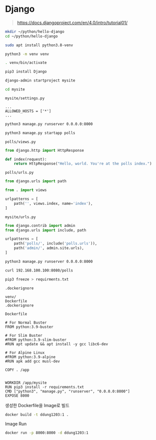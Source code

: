 # Django
> https://docs.djangoproject.com/en/4.0/intro/tutorial01/

``` bash
mkdir ~/python/hello-django
cd ~/python/hello-django
```

``` bash
sudo apt install python3.8-venv
```

``` bash
python3 -m venv venv
```

``` bash
. venv/bin/activate
```

``` bash
pip3 install Django
```

``` bash
django-admin startproject mysite
```

``` bash
cd mysite
```

`mysite/settings.py`
```
...
ALLOWED_HOSTS = ['*']
...
```

``` bash
python3 manage.py runserver 0.0.0.0:8000
```

``` bash
python3 manage.py startapp polls
```

`polls/views.py`

``` py
from django.http import HttpResponse

def index(request):
    return HttpResponse("Hello, world. You're at the polls index.")
```

`polls/urls.py`
``` py
from django.urls import path

from . import views

urlpatterns = [
    path('', views.index, name='index'),
]
```

`mysite/urls.py`
``` py
from django.contrib import admin
from django.urls import include, path

urlpatterns = [
    path('polls/', include('polls.urls')),
    path('admin/', admin.site.urls),
]
```

``` bash
python3 manage.py runserver 0.0.0.0:8000
```

``` bash
curl 192.168.100.100:8080/polls
```

``` bash
pip3 freeze > requirments.txt
```

`.dockerignore`
```
venv/
Dockerfile
.dockerignore
```

`Dockerfile`
```
# For Normal Buster
FROM python:3.9-buster

# For Slim Buster
#FROM python:3.9-slim-buster
#RUN apt update && apt install -y gcc libc6-dev

# For Alpine Linux
#FROM python:3.9-alpine
#RUN apk add gcc musl-dev

COPY . /app


WORKDIR /app/mysite
RUN pip3 install -r requirements.txt
CMD ["python3", "manage.py", "runserver", "0.0.0.0:8000"]
EXPOSE 8000
```

생성한 Dockerfile을 Image로 빌드
``` bash
docker build -t ddung1203:1 .
```

Image Run
``` bash
docker run -p 8000:8000 -d ddung1203:1
```